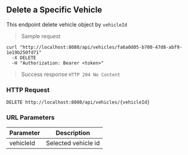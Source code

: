 ## Delete a Specific Vehicle

This endpoint delete vehicle object by <code>vehicleId</code>

> Sample request 

```shell
curl "http://localhost:8080/api/vehicles/fa6a0d05-b700-47d8-abf9-1e19b250fd71"
  -X DELETE
  -H "Authorization: Bearer <token>"
```

> Success response <code>HTTP 204 No Content</code>

### HTTP Request

`DELETE http://localhost:8080/api/vehicles/{vehicleId}`

### URL Parameters

Parameter | Description
--------- | -----------
vehicleId | Selected vehicle id